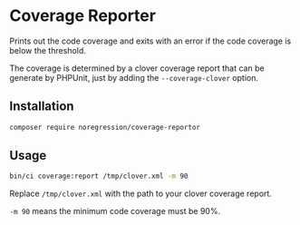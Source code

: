 # Coverage Reporter
Prints out the code coverage and exits with an error if the code coverage is below the threshold.

The coverage is determined by a clover coverage report that can be generate by PHPUnit, just by adding the ```--coverage-clover``` option.

## Installation
```sh
composer require noregression/coverage-reportor
```

## Usage
```sh
bin/ci coverage:report /tmp/clover.xml -m 90
```

Replace ```/tmp/clover.xml``` with the path to your clover coverage report.

```-m 90``` means the minimum code coverage must be 90%.
